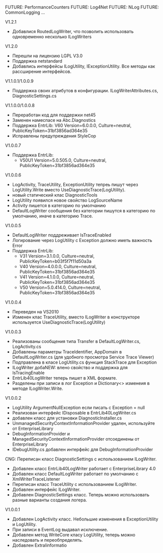 ﻿FUTURE: PerformanceCounters
FUTURE:	Log4Net
FUTURE:	NLog
FUTURE:	CommonLogging
...

V1.2.1
* Добавлися RoutedLogWriter, что позволить использовать одновременно несколько ILogWriters

V1.2.0
* Перешли на лицензию LGPL V3.0
* Поддержка netstandard
* Добавлись интерфейсы ILogUtility, IExceptionUtility. Все методы как рассширение интерфейсов.

V1.1.0.1/1.0.0.9 
* Поддержка своих атрибутов в конфигурации. ILogWriterAttributes.cs, DiagnosticSettings.cs

V1.1.0.0/1.0.0.8 
* Переработан код для поддержки net45
* Заменен намеспасе на Abc.Diagnostics
* Поддержка EntrLib:
		V60	Version=6.0.0.0, Culture=neutral, PublicKeyToken=31bf3856ad364e35
* Исправлены предупреждения StyleCop

V1.0.0.7
* Поддержка EntrLib:
  * V50U1	Version=5.0.505.0, Culture=neutral, PublicKeyToken=31bf3856ad364e35

V1.0.0.6
* LogActivity, TraceUtility, ExceptionUtility тепреь пишут через LogUtility.Write вместо UseDiagnosticTrace(LogUtility).
* новый статический клас DiagnosticTools
* LogUtility появился новое свойство LogSourceName
* Activity пишется в категорию по умолчанию
* DefaultLogWriter сообщения без категории пишутся в категорию по умолчанию, иначе в категорию Trace.

V1.0.0.5
* DefaultLogWriter поддреживает IsTraceEnabled
* Логирование через LogUtility с Exception должно иметь важность Error
* Поддержка EntrLib:
  * V31	Version=3.1.0.0, Culture=neutral, PublicKeyToken=b03f5f7f11d50a3a
  * V40	Version=4.0.0.0, Culture=neutral, PublicKeyToken=31bf3856ad364e35
  * V41	Version=4.1.0.0, Culture=neutral, PublicKeyToken=31bf3856ad364e35
  * V50	Version=5.0.414.0, Culture=neutral, PublicKeyToken=31bf3856ad364e35

V1.0.0.4
* Переведен на VS2010
* Изменен клас TraceUtility, вместо ILogWriter в конструкторе используется UseDiagnosticTrace(LogUtility)

V1.0.0.3
* Реализованы сообщения типа Transfer в DefaultLogWriter.cs, LogActivity.cs
* Добавлены параметры TraceIdentifier, AppDomain в DefaultLogWriter.cs (для удобного просмотра Service Trace Viewer)
* Подправлена в класе LogUtility.cs функция StackTrace для Exception
* ILogWriter добаNEW:	влено свойство и поддержка для IsTracingEnable
* EntrLib40LogWriter теперь пишет в XML формате.
* Разделены при записи в лог Exception и Dictionary<> изменеия в методе ILogWriter.Write.

V1.0.0.2
* LogUtility ArgumentNullException если писать c Exception = null
* Реализован интерфейс IDisposable в EntrLib40LogWriter.cs
* добавлен класс для установки DiagnosticInstaller.cs
* UnmanagedSecurityContextInformationProvider удален, используйте от EnterpriseLibrary
* DebugInformationProvider и ManagedSecurityContextInformationProvider отсоединены от EnterpriseLibrary
* IDebugUtility.cs добавлен интерфейс для DebugInformationProvider

CNG:	Переписан класс DiagnosticSettings с использованием ILogWriter.
* Добавлен класс EntrLib40LogWriter работает c EnterpriseLibrary 4.0
* Добавлен класс DefaultLogWriter работает по умолчанию с XmlWriterTraceListener
* Переписан класс TraceUtility с использованием ILogWriter.
* Добавлен интерфейс ILogWriter.
* Добавлен DiagnosticSettings класс. Теперь можно использовать разные варианты создания логера.

V1.0.0.1
* Добавлен LogActivity класс. Небольшие изменения в ExceptionUtility и LogUtility.
* При записи в EventLog выдавал исключение.
* Добавлен метод WriteCore класу LogUtility, теперь можно наследовать и переобпределять.
* Добавлен ExtraIinformatio
